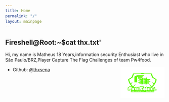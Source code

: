 ```yaml
---
title: Home
permalink: "/"
layout: mainpage
---
```


## Fireshell@Root:~$cat thx.txt'


Hi, my name is Matheus
18 Years,information security Enthusiast who live in São Paulo/BRZ,Player Capture The Flag Challenges of team Pw4food.


<img src="/images/65c51d1e-7acb-46ec-9fd1-d9a1b6551f42.jpg" style="width:10em; height:7em; float:right;" />




* Github: [@thxsena](https://github.com/thxsena)
